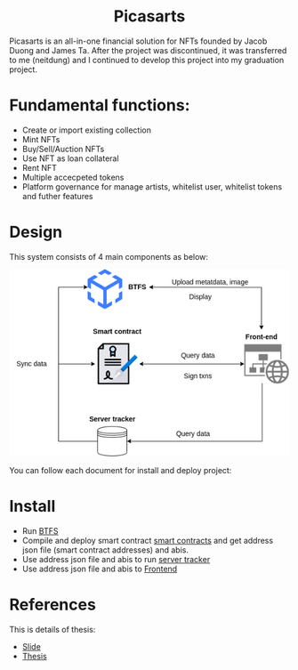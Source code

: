 # <center>Picasarts</center>

Picasarts is an all-in-one financial solution for NFTs founded by Jacob Duong and James Ta. After the project was discontinued, it was transferred to me (neitdung) and I continued to develop this project into my graduation project.

# Fundamental functions:

- Create or import existing collection
- Mint NFTs
- Buy/Sell/Auction NFTs
- Use NFT as loan collateral
- Rent NFT
- Multiple accecpeted tokens
- Platform governance for manage artists, whitelist user, whitelist tokens and futher features

# Design
This system consists of 4 main components as below:

![Picasarts system](imgs/system.png)

You can follow each document for install and deploy project:

# Install
- Run [BTFS](docs/btfs.md)
- Compile and deploy smart contract [smart contracts](docs/contract.md#install) and get address json file (smart contract addresses) and abis.
- Use address json file and abis to run [server tracker](docs/tracker.md)
- Use address json file and abis to [Frontend](docs/frontend.md)

# References

This is details of thesis:
 - [Slide](https://docs.google.com/presentation/d/1mPhibvwcayLWMY1jU6uW8ysFEgjuoN3X/edit?usp=sharing&ouid=114523308158002928688&rtpof=true&sd=true)
 - [Thesis](https://drive.google.com/file/d/1N1DSy-r-JhNktSGR5e7oX7XnTSR3omLT/view?usp=sharing)